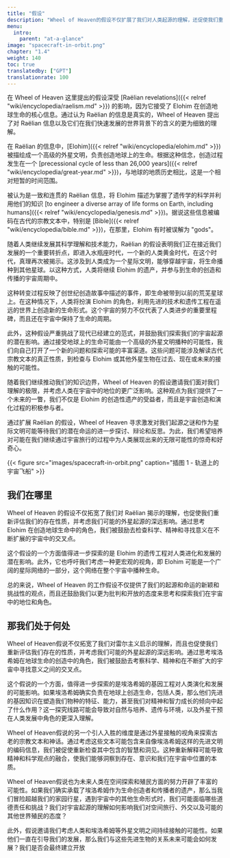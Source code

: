 ```yaml
---
title: "假设"
description: "Wheel of Heaven的假设不仅扩展了我们对人类起源的理解，还促使我们重新评估我们潜在的外星联系的深远影响。通过探索Elohim在地球上创造生命以及他们对人类进化的影响的角色，我们深入探讨科学、灵性和宇宙中我们的位置的交叉点。这一假设还开启了新的研究方向，如检查古代文本中的编码信息以及思考与先进的外星文明进行未来的接触和合作的可能性。通过这样做，我们希望激发对宇宙起源和作为太空探索文明的人类的潜在命运的进一步探究、辩论和思考。"
menu:
  intro:
    parent: "at-a-glance"
image: "spacecraft-in-orbit.png"
chapter: "1.4"
weight: 140
toc: true
translatedby: ["GPT"]
translationrate: 100
---
```


在 Wheel of Heaven 这里提出的假设深受 [Raëlian revelations]({{< relref "wiki/encyclopedia/raelism.md" >}}) 的影响，因为它接受了 Elohim 在创造地球生命的核心信息。通过认为 Raëlian 的信息是真实的，Wheel of Heaven 提出了对 Raëlian 信息以及它们在我们快速发展的世界背景下的含义的更为细致的理解。

在 Raëlian 的信息中，[Elohim]({{< relref "wiki/encyclopedia/elohim.md" >}}) 被描绘成一个高级的外星文明，负责创造地球上的生命。根据这种信念，创造过程发生在一个 [precessional cycle of less than 26,000 years]({{< relref "wiki/encyclopedia/great-year.md" >}})，与地球的地质历史相比，这是一个相对短暂的时间范围。

被认为是一致和连贯的 Raëlian 信息，将 Elohim 描述为掌握了遗传学的科学并利用他们的知识 [to engineer a diverse array of life forms on Earth, including humans]({{< relref "wiki/encyclopedia/genesis.md" >}})。据说这些信息被编码在古代的宗教文本中，特别是 [Bible]({{< relref "wiki/encyclopedia/bible.md" >}})，在那里，Elohim 有时被误解为 "gods"。

随着人类继续发展其科学理解和技术能力，Raëlian 的假设表明我们正在接近我们发展的一个重要转折点，即进入水瓶座时代，一个新的人类黄金时代，在这个时代，真理再次被揭示。这涉及到人类成为一个星际文明，能够穿越宇宙，将生命播种到其他星球。以这种方式，人类将继续 Elohim 的遗产，并参与到生命的创造和传播的宇宙周期中。

这种转变过程反映了创世纪创造故事中描述的事件，即生命被带到以前的荒芜星球上。在这种情况下，人类将扮演 Elohim 的角色，利用先进的技术和遗传工程在遥远的世界上创造新的生命形式。这个宇宙的努力不仅代表了人类进步的重要里程碑，而且还在宇宙中保持了生命的周期。

此外，这种假设严重挑战了现代已经建立的范式，并鼓励我们探索我们的宇宙起源的潜在影响。通过接受地球上的生命可能由一个高级的外星文明播种的可能性，我们向自己打开了一个新的问题和探索可能的丰富渠道。这些问题可能涉及解读古代宗教文本的真正性质，到检查与 Elohim 或其他外星生物在过去、现在或未来的接触的可能性。

随着我们继续推动我们的知识边界，Wheel of Heaven 的假设邀请我们面对我们理解的极限，并考虑人类在宇宙中的地位的更广泛影响。这种观点为我们提供了一个未来的一瞥，我们不仅是 Elohim 的创造性遗产的受益者，而且是宇宙创造和演化过程的积极参与者。

通过扩展 Raëlian 的假设，Wheel of Heaven 寻求激发对我们起源之谜和作为星际文明可能等待我们的潜在命运的进一步探讨、辩论和反思。为此，我们希望培养对可能在我们继续通过宇宙旅行的过程中为人类展现出来的无限可能性的惊奇和好奇心。

{{< figure src="images/spacecraft-in-orbit.png" caption="插图 1 - 轨道上的宇宙飞船" >}}

## 我们在哪里

Wheel of Heaven 的假设不仅拓宽了我们对 Raëlian 揭示的理解，也促使我们重新评估我们的存在性质，并考虑我们可能的外星起源的深远影响。通过思考 Elohim 在创造地球生命中的角色，我们被鼓励去检查科学、精神和寻找意义在不断扩展的宇宙中的交叉点。

这个假设的一个方面值得进一步探索的是 Elohim 的遗传工程对人类进化和发展的潜在影响。此外，它也呼吁我们考虑一种更宏观的视角，即 Elohim 可能是一个广阔的星际网络的一部分，这个网络在整个宇宙中播种生命。

总的来说，Wheel of Heaven 的工作假设不仅提供了我们的起源和命运的新颖和挑战性的观点，而且还鼓励我们以更为批判和开放的态度来思考和探索我们在宇宙中的地位和角色。

## 那我们处于何处

Wheel of Heaven假说不仅拓宽了我们对雷尔主义启示的理解，而且也促使我们重新评估我们存在的性质，并考虑我们可能的外星起源的深远影响。通过思考埃洛希姆在地球生命的创造中的角色，我们被鼓励去考察科学、精神和在不断扩大的宇宙中寻找意义之间的交叉点。

这个假说的一个方面，值得进一步探索的是埃洛希姆的基因工程对人类演化和发展的可能影响。如果埃洛希姆确实负责在地球上创造生命，包括人类，那么他们先进的基因知识在塑造我们物种的特征、能力，甚至我们对精神和智力成长的倾向中起了什么作用？这一探究线路可能会导致对自然与培养、遗传与环境，以及外星干预在人类发展中角色的更深入理解。

Wheel of Heaven假说的另一个引人入胜的维度是通过外星接触的视角来探索古老的宗教文本和神话。通过考虑这些文本可能包含来自像埃洛希姆这样的先进文明的编码信息，我们被促使重新检查其中包含的智慧和洞见。这种重新解释可能导致精神和科学观点的融合，使我们能够洞察到存在、意识和我们在宇宙中位置的本质。

Wheel of Heaven假说也为未来人类在空间探索和殖民方面的努力开辟了丰富的可能性。如果我们确实承载了埃洛希姆作为生命创造者和传播者的遗产，那么当我们冒险超越我们的家园行星，遇到宇宙中的其他生命形式时，我们可能面临哪些道德责任和挑战？我们对宇宙起源的理解如何影响我们对空间旅行、外交以及可能的其他世界殖民的态度？

此外，假说邀请我们考虑人类和埃洛希姆等外星文明之间持续接触的可能性。如果他们一直在引导我们的发展，那么我们与这些先进生物的关系未来可能会如何发展？我们是否会最终建立开放
